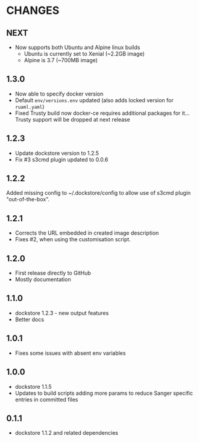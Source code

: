 # CHANGES

## NEXT

* Now supports both Ubuntu and Alpine linux builds
  * Ubuntu is currently set to Xenial (~2.2GB image)
  * Alpine is 3.7 (~700MB image)


## 1.3.0

* Now able to specify docker version
* Default `env/versions.env` updated (also adds locked version for `ruaml.yaml`)
* Fixed Trusty build now docker-ce requires additional packages for it... Trusty support will be dropped at next release

## 1.2.3

* Update dockstore version to 1.2.5
* Fix #3 s3cmd plugin updated to 0.0.6

## 1.2.2

Added missing config to ~/.dockstore/config to allow use of s3cmd plugin "out-of-the-box".

## 1.2.1

* Corrects the URL embedded in created image description
* Fixes #2, when using the customisation script.

## 1.2.0

* First release directly to GitHub
* Mostly documentation

## 1.1.0

* dockstore 1.2.3 - new output features
* Better docs

## 1.0.1

* Fixes some issues with absent env variables

## 1.0.0

* dockstore 1.1.5
* Updates to build scripts adding more params to reduce Sanger specific entries in committed files

## 0.1.1

* dockstore 1.1.2 and related dependencies
